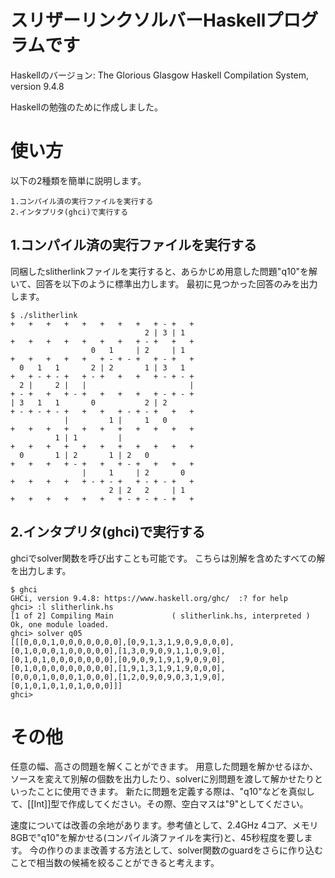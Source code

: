 # スリザーリンクソルバーHaskellプログラムです
Haskellのバージョン:
The Glorious Glasgow Haskell Compilation System, version 9.4.8

Haskellの勉強のために作成しました。

# 使い方
以下の2種類を簡単に説明します。
```
1.コンパイル済の実行ファイルを実行する
2.インタプリタ(ghci)で実行する
```

## 1.コンパイル済の実行ファイルを実行する
同梱したslitherlinkファイルを実行すると、あらかじめ用意した問題"q10"を解いて、回答を以下のように標準出力します。
最初に見つかった回答のみを出力します。
```
$ ./slitherlink
+   +   +   +   +   +   +   +   + - +   +
                              2 | 3 | 1  
+   +   +   +   +   +   +   + - +   +   +
                  0   1     | 2     | 1  
+   +   +   +   +   + - + - +   + - +   +
  0   1   1       2 | 2       1 | 3   1  
+   + - + - +   + - +   +   +   + - + - +
  2 |     2 |   |                       |
+ - +   +   + - +   +   +   +   + - + - +
| 3   1   1       0           2 | 2      
+ - + - + - +   +   +   + - + - +   +   +
            |         1 |     1   0      
+   +   +   +   +   +   +   +   +   +   +
          1 | 1         |                
+   +   +   +   +   +   +   +   +   +   +
  0       1 | 2       1 | 2   0          
+   +   +   + - +   +   + - +   +   +   +
                |     1     | 2       0  
+   +   +   +   + - + - +   + - + - +   +
                      2 | 2   2     | 1  
+   +   +   +   +   +   + - + - + - +   +
```

## 2.インタプリタ(ghci)で実行する
ghciでsolver関数を呼び出すことも可能です。
こちらは別解を含めたすべての解を出力します。
```
$ ghci
GHCi, version 9.4.8: https://www.haskell.org/ghc/  :? for help
ghci> :l slitherlink.hs
[1 of 2] Compiling Main             ( slitherlink.hs, interpreted )
Ok, one module loaded.
ghci> solver q05
[[[0,0,0,1,0,0,0,0,0,0,0],[0,9,1,3,1,9,0,9,0,0,0],[0,1,0,0,0,1,0,0,0,0,0],[1,3,0,9,0,9,1,1,0,9,0],[0,1,0,1,0,0,0,0,0,0,0],[0,9,0,9,1,9,1,9,0,9,0],[0,1,0,0,0,0,0,0,0,0,0],[1,9,1,3,1,9,1,9,0,0,0],[0,0,0,1,0,0,0,1,0,0,0],[1,2,0,9,0,9,0,3,1,9,0],[0,1,0,1,0,1,0,1,0,0,0]]]
ghci> 
```

# その他
任意の幅、高さの問題を解くことができます。
用意した問題を解かせるほか、ソースを変えて別解の個数を出力したり、solverに別問題を渡して解かせたりといったことに使用できます。
新たに問題を定義する際は、"q10"などを真似して、[[Int]]型で作成してください。その際、空白マスは"9"としてください。

速度については改善の余地があります。参考値として、2.4GHz 4コア、メモリ8GBで"q10"を解かせる(コンパイル済ファイルを実行)と、45秒程度を要します。
今の作りのまま改善する方法として、solver関数のguardをさらに作り込むことで相当数の候補を絞ることができると考えます。
